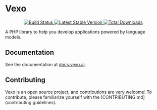 # Vexo

<p align="center">
    <a href="https://github.com/VexoAI/vexo/actions">
        <img src="https://github.com/VexoAI/vexo/workflows/Tests/badge.svg" alt="Build Status">
    </a>
    <a href="https://packagist.org/packages/vexo/vexo">
        <img src="https://img.shields.io/packagist/v/vexo/vexo.svg" alt="Latest Stable Version">
    </a>
    <a href="https://packagist.org/packages/vexo/vexo">
        <img src="https://img.shields.io/packagist/dt/vexo/vexo.svg" alt="Total Downloads">
    </a>
</p>

A PHP library to help you develop applications powered by language models.

## Documentation

See the documentation at [docs.vexo.ai](https://docs.vexo.ai/).

## Contributing

Vexo is an open source project, and contributions are very welcome! To contribute, please
familiarize yourself with the [CONTRIBUTING.md](contributing guidelines).
